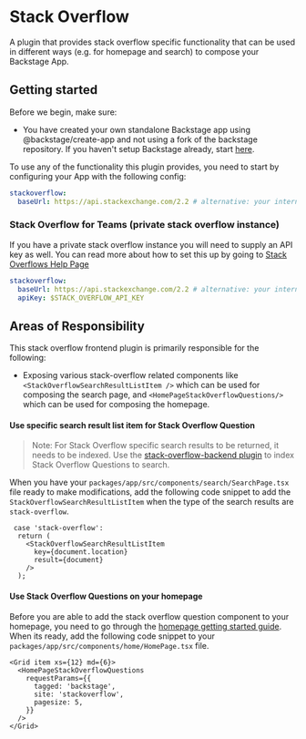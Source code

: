 # Stack Overflow

A plugin that provides stack overflow specific functionality that can be used in different ways (e.g. for homepage and search) to compose your Backstage App.

## Getting started

Before we begin, make sure:

- You have created your own standalone Backstage app using @backstage/create-app and not using a fork of the backstage repository. If you haven't setup Backstage already, start [here](https://backstage.io/docs/getting-started/).

To use any of the functionality this plugin provides, you need to start by configuring your App with the following config:

```yaml
stackoverflow:
  baseUrl: https://api.stackexchange.com/2.2 # alternative: your internal stack overflow instance
```

### Stack Overflow for Teams (private stack overflow instance)

If you have a private stack overflow instance you will need to supply an API key as well. You can read more about how to set this up by going to [Stack Overflows Help Page](https://stackoverflow.help/en/articles/4385859-stack-overflow-for-teams-api)

```yaml
stackoverflow:
  baseUrl: https://api.stackexchange.com/2.2 # alternative: your internal stack overflow instance
  apiKey: $STACK_OVERFLOW_API_KEY
```

## Areas of Responsibility

This stack overflow frontend plugin is primarily responsible for the following:

- Exposing various stack-overflow related components like `<StackOverflowSearchResultListItem />` which can be used for composing the search page, and `<HomePageStackOverflowQuestions/>` which can be used for composing the homepage.

#### Use specific search result list item for Stack Overflow Question

> Note: For Stack Overflow specific search results to be returned, it needs to be indexed. Use the [stack-overflow-backend plugin](https://github.com/backstage/backstage/blob/master/plugins/stack-overflow-backend/README.md) to index Stack Overflow Questions to search.

When you have your `packages/app/src/components/search/SearchPage.tsx` file ready to make modifications, add the following code snippet to add the `StackOverflowSearchResultListItem` when the type of the search results are `stack-overflow`.

```tsx
 case 'stack-overflow':
  return (
    <StackOverflowSearchResultListItem
      key={document.location}
      result={document}
    />
  );
```

#### Use Stack Overflow Questions on your homepage

Before you are able to add the stack overflow question component to your homepage, you need to go through the [homepage getting started guide](https://backstage.io/docs/getting-started/homepage). When its ready, add the following code snippet to your `packages/app/src/components/home/HomePage.tsx` file.

```tsx
<Grid item xs={12} md={6}>
  <HomePageStackOverflowQuestions
    requestParams={{
      tagged: 'backstage',
      site: 'stackoverflow',
      pagesize: 5,
    }}
  />
</Grid>
```
